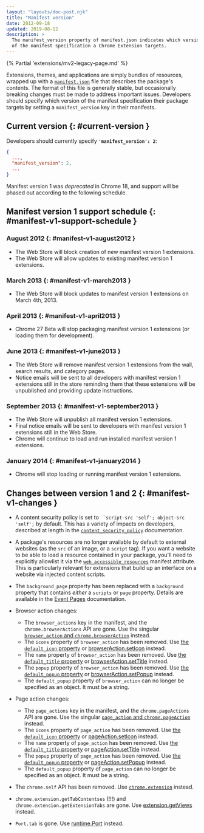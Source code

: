 ```yaml
---
layout: "layouts/doc-post.njk"
title: "Manifest version"
date: 2012-09-18
updated: 2019-08-12
description: >
  The manifest_version property of manifest.json indicates which version
  of the manifest specification a Chrome Extension targets.
---
```


{% Partial 'extensions/mv2-legacy-page.md' %}

Extensions, themes, and applications are simply bundles of resources, wrapped up with a
[`manifest.json`][1] file that describes the package's contents. The format of this file is
generally stable, but occasionally breaking changes must be made to address important issues.
Developers should specify which version of the manifest specification their package targets by
setting a `manifest_version` key in their manifests.

## Current version {: #current-version }

Developers should currently specify **`'manifest_version': 2`**:

```json
{
  ...,
  "manifest_version": 2,
  ...
}
```

Manifest version 1 was _deprecated_ in Chrome 18, and support will be phased out according to the
following schedule.

## Manifest version 1 support schedule {: #manifest-v1-support-schedule }

### August 2012 {: #manifest-v1-august2012 }

- The Web Store will block creation of new manifest version 1 extensions.
- The Web Store will allow updates to existing manifest version 1 extensions.

### March 2013 {: #manifest-v1-march2013 }

- The Web Store will block updates to manifest version 1 extensions on March 4th, 2013.

### April 2013 {: #manifest-v1-april2013 }

- Chrome 27 Beta will stop packaging manifest version 1 extensions (or loading them for
  development).

### June 2013 {: #manifest-v1-june2013 }

- The Web Store will remove manifest version 1 extensions from the wall, search results, and
  category pages.
- Notice emails will be sent to all developers with manifest version 1 extensions still in the store
  reminding them that these extensions will be unpublished and providing update instructions.

### September 2013 {: #manifest-v1-september2013 }

- The Web Store will unpublish all manifest version 1 extensions.
- Final notice emails will be sent to developers with manifest version 1 extensions still in the Web
  Store.
- Chrome will continue to load and run installed manifest version 1 extensions.

### January 2014 {: #manifest-v1-january2014 }

- Chrome will stop loading or running manifest version 1 extensions.

## Changes between version 1 and 2 {: #manifest-v1-changes }

- A content security policy is set to `` `script-src 'self'; object-src 'self';`` by default. This
  has a variety of impacts on developers, described at length in the [`content_security_policy`][2]
  documentation.
- A package's resources are no longer available by default to external websites (as the `src` of an
  image, or a `script` tag). If you want a website to be able to load a resource contained in your
  package, you'll need to explicitly allowlist it via the [`web_accessible_resources`][3] manifest
  attribute. This is particularly relevant for extensions that build up an interface on a website
  via injected content scripts.
- The `background_page` property has been replaced with a `background` property that contains
  _either_ a `scripts` or `page` property. Details are available in the [Event Pages][4]
  documentation.
- Browser action changes:

  - The `browser_actions` key in the manifest, and the `chrome.browserActions` API are gone. Use the
    singular [`browser_action` and `chrome.browserAction`][5] instead.
  - The `icons` property of `browser_action` has been removed. Use [the `default_icon` property][6]
    or [browserAction.setIcon][7] instead.
  - The `name` property of `browser_action` has been removed. Use [the `default_title` property][8]
    or [browserAction.setTitle][9] instead.
  - The `popup` property of `browser_action` has been removed. Use [the `default_popup`
    property][10] or [browserAction.setPopup][11] instead.
  - The `default_popup` property of `browser_action` can no longer be specified as an object. It
    must be a string.

- Page action changes:

  - The `page_actions` key in the manifest, and the `chrome.pageActions` API are gone. Use the
    singular [`page_action` and `chrome.pageAction`][12] instead.
  - The `icons` property of `page_action` has been removed. Use [the `default_icon` property][13] or
    [pageAction.setIcon][14] instead.
  - The `name` property of `page_action` has been removed. Use [the `default_title` property][15] or
    [pageAction.setTitle][16] instead.
  - The `popup` property of `page_action` has been removed. Use [the `default_popup` property][17]
    or [pageAction.setPopup][18] instead.
  - The `default_popup` property of `page_action` can no longer be specified as an object. It must
    be a string.

- The `chrome.self` API has been removed. Use [`chrome.extension`][19] instead.
- `chrome.extension.getTabContentses` (!!!) and `chrome.extension.getExtensionTabs` are gone. Use
  [extension.getViews][20] instead.
- `Port.tab` is gone. Use [runtime.Port][21] instead.

[1]: /docs/extensions/mv2/tabs
[2]: /docs/extensions/mv2/contentSecurityPolicy
[3]: /docs/extensions/mv2/manifest/web_accessible_resources
[4]: /docs/extensions/mv2/event_pages
[5]: /docs/extensions/browserAction
[6]: /docs/extensions/browserAction#manifest
[7]: /docs/extensions/browserAction#method-setIcon
[8]: /docs/extensions/browserAction#manifest
[9]: /docs/extensions/browserAction#method-setTitle
[10]: /docs/extensions/browserAction#manifest
[11]: /docs/extensions/browserAction#method-setPopup
[12]: /docs/extensions/pageAction
[13]: /docs/extensions/pageAction#manifest
[14]: /docs/extensions/pageAction#method-setIcon
[15]: /docs/extensions/pageAction#manifest
[16]: /docs/extensions/pageAction#method-setTitle
[17]: /docs/extensions/pageAction#manifest
[18]: /docs/extensions/pageAction#method-setPopup
[19]: /docs/extensions
[20]: /docs/extensions/extension#method-getViews
[21]: /docs/extensions/runtime#type-Port
